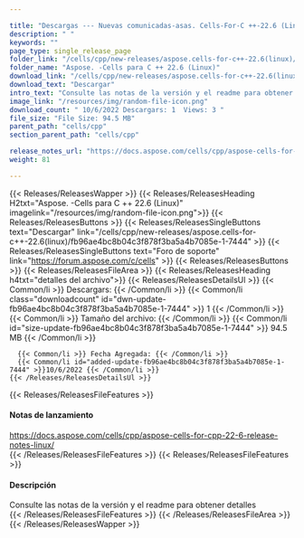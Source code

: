 ```yaml
---

title: "Descargas --- Nuevas comunicadas-asas. Cells-For-C ++-22.6 (Linux)"
description: " "
keywords: ""
page_type: single_release_page
folder_link: "/cells/cpp/new-releases/aspose.cells-for-c++-22.6(linux)/"
folder_name: "Aspose. -Cells para C ++ 22.6 (Linux)"
download_link: "/cells/cpp/new-releases/aspose.cells-for-c++-22.6(linux)/fb96ae4bc8b04c3f878f3ba5a4b7085e-1-7444"
download_text: "Descargar"
intro_text: "Consulte las notas de la versión y el readme para obtener detalles"
image_link: "/resources/img/random-file-icon.png"
download_count: " 10/6/2022 Descargars: 1  Views: 3 "
file_size: "File Size: 94.5 MB"
parent_path: "cells/cpp"
section_parent_path: "cells/cpp"

release_notes_url: "https://docs.aspose.com/cells/cpp/aspose-cells-for-cpp-22-6-release-notes-linux/"
weight: 81

---
```


{{< Releases/ReleasesWapper >}}
  {{< Releases/ReleasesHeading H2txt="Aspose. -Cells para C ++ 22.6 (Linux)" imagelink="/resources/img/random-file-icon.png">}}
  {{< Releases/ReleasesButtons >}}
    {{< Releases/ReleasesSingleButtons text="Descargar" link="/cells/cpp/new-releases/aspose.cells-for-c++-22.6(linux)/fb96ae4bc8b04c3f878f3ba5a4b7085e-1-7444" >}}
    {{< Releases/ReleasesSingleButtons text="Foro de soporte" link="https://forum.aspose.com/c/cells" >}}
  {{< Releases/ReleasesButtons >}}
  {{< Releases/ReleasesFileArea >}}
    {{< Releases/ReleasesHeading h4txt="detalles del archivo">}}
    {{< Releases/ReleasesDetailsUl >}}
      {{< Common/li >}} Descargars: {{< /Common/li >}}
      {{< Common/li class="downloadcount" id="dwn-update-fb96ae4bc8b04c3f878f3ba5a4b7085e-1-7444" >}} 1 {{< /Common/li >}}
      {{< Common/li >}} Tamaño del archivo: {{< /Common/li >}}
      {{< Common/li id="size-update-fb96ae4bc8b04c3f878f3ba5a4b7085e-1-7444" >}} 94.5 MB {{< /Common/li >}}

      {{< Common/li >}} Fecha Agregada: {{< /Common/li >}}
      {{< Common/li id="added-update-fb96ae4bc8b04c3f878f3ba5a4b7085e-1-7444" >}}10/6/2022 {{< /Common/li >}}
    {{< /Releases/ReleasesDetailsUl >}}

  {{< Releases/ReleasesFileFeatures >}}
      <h4>Notas de lanzamiento</h4><div><a href='https://docs.aspose.com/cells/cpp/aspose-cells-for-cpp-22-6-release-notes-linux/'>https://docs.aspose.com/cells/cpp/aspose-cells-for-cpp-22-6-release-notes-linux/</a></div>
  {{< /Releases/ReleasesFileFeatures >}}
  {{< Releases/ReleasesFileFeatures >}}
      <h4>Descripción</h4><div class="HTMLDescription">Consulte las notas de la versión y el readme para obtener detalles</div>
  {{< /Releases/ReleasesFileFeatures >}}
 {{< /Releases/ReleasesFileArea >}}
{{< /Releases/ReleasesWapper >}}



